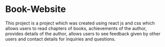 # Book-Website
This project is a project which was created using react js and css which allows users to read chapters of books, achievements of the author, provides details of the author, allows users to see feedback given by other users and contact details for inquiries and questions.
